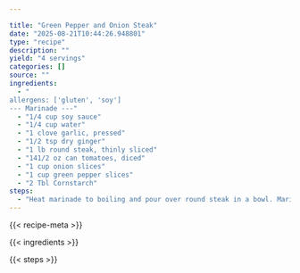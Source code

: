 ```yaml
---

title: "Green Pepper and Onion Steak"
date: "2025-08-21T10:44:26.948801"
type: "recipe"
description: ""
yield: "4 servings"
categories: []
source: ""
ingredients:
  - "
allergens: ['gluten', 'soy']
--- Marinade ---"
  - "1/4 cup soy sauce"
  - "1/4 cup water"
  - "1 clove garlic, pressed"
  - "1/2 tsp dry ginger"
  - "1 lb round steak, thinly sliced"
  - "141/2 oz can tomatoes, diced"
  - "1 cup onion slices"
  - "1 cup green pepper slices"
  - "2 Tbl Cornstarch"
steps:
  - "Heat marinade to boiling and pour over round steak in a bowl. Marinate for 30 minutes. Drain meat; save marinade. Brown both sides of meat in 2 Tbsp Oil in skillet. Cover; simmer 15 minutes. Drain tomatoes, saving liquid. Add water to liquid to make 1 cup. Add tomatoes, onions, and peppers. Mix marinade with tomato-water liquid. Stir in 2 Tbsp cornstarch. Pour over meat, cook for 15 more minutes, stirring occasionally. Serve with rice."
---
```


{{< recipe-meta >}}

{{< ingredients >}}

{{< steps >}}
